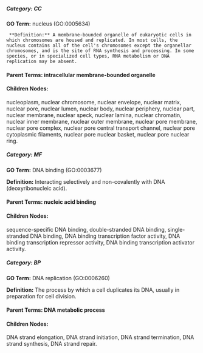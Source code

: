 
##### **Category:** CC

**GO Term:** nucleus (GO:0005634)

``` **Definition:** A membrane-bounded organelle of eukaryotic cells in which chromosomes are housed and replicated. In most cells, the nucleus contains all of the cell's chromosomes except the organellar chromosomes, and is the site of RNA synthesis and processing. In some species, or in specialized cell types, RNA metabolism or DNA replication may be absent.```

#### **Parent Terms:** intracellular membrane-bounded organelle

#### **Children Nodes:** 
nucleoplasm, nuclear chromosome, nuclear envelope, nuclear matrix, nuclear pore, nuclear lumen, nuclear body, nuclear periphery, nuclear part, nuclear membrane, nuclear speck, nuclear lamina, nuclear chromatin, nuclear inner membrane, nuclear outer membrane, nuclear pore membrane, nuclear pore complex, nuclear pore central transport channel, nuclear pore cytoplasmic filaments, nuclear pore nuclear basket, nuclear pore nuclear ring.

##### **Category:** MF

**GO Term:** DNA binding (GO:0003677)

**Definition:** Interacting selectively and non-covalently with DNA (deoxyribonucleic acid).

#### **Parent Terms:** nucleic acid binding

#### **Children Nodes:** 
sequence-specific DNA binding, double-stranded DNA binding, single-stranded DNA binding, DNA binding transcription factor activity, DNA binding transcription repressor activity, DNA binding transcription activator activity.

##### **Category:** BP

**GO Term:** DNA replication (GO:0006260)

**Definition:** The process by which a cell duplicates its DNA, usually in preparation for cell division.

#### **Parent Terms:** DNA metabolic process

#### **Children Nodes:** 
DNA strand elongation, DNA strand initiation, DNA strand termination, DNA strand synthesis, DNA strand repair.
